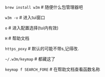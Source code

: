`brew install w3m` # 随便什么包管理器吧

`w3m -v` # 进入tui窗口

`o` # 进入配置选择(tui内有效)

`H` # 帮助文档

`https_poxy` # 默认的可能不带s,记得改.

`~/.w3m/keymap` # 都藏这了

`keymap f SEARCH_FORE` # 在帮助文档查看函数名称